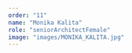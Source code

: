 ```yaml
---
order: "11"
name: "Monika Kalita"
role: "seniorArchitectFemale"
image: "images/MONIKA_KALITA.jpg"    
---
```

